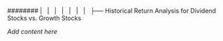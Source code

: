######## |   |   |   |   |   |   |   ├── Historical Return Analysis for Dividend Stocks vs. Growth Stocks

*Add content here*